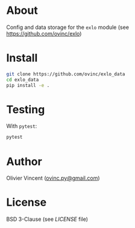 About
=====

Config and data storage for the `exlo` module (see https://github.com/ovinc/exlo)

Install
=======

```bash
git clone https://github.com/ovinc/exlo_data
cd exlo_data
pip install -e .
```

Testing
=======
With `pytest`:
```bash
pytest
```

Author
======

Olivier Vincent
(ovinc.py@gmail.com)


License
=======

BSD 3-Clause (see *LICENSE* file)
